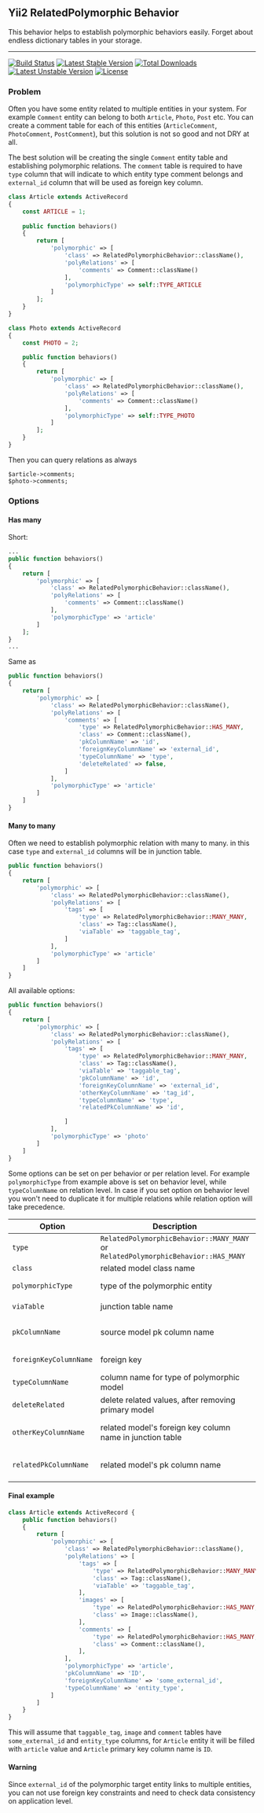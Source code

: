 Yii2 RelatedPolymorphic Behavior
---
This behavior helps to establish polymorphic behaviors easily.
Forget about endless dictionary tables in your storage.

---
[![Build Status](https://travis-ci.org/Oxyaction/yii2-polymorphic-relation-behavior.svg?branch=master)](https://travis-ci.org/Oxyaction/yii2-polymorphic-relation-behavior)
[![Latest Stable Version](https://poser.pugx.org/oxyaction/yii2-polymorphic-relation-behavior/v/stable)](https://packagist.org/packages/oxyaction/yii2-polymorphic-relation-behavior)
[![Total Downloads](https://poser.pugx.org/oxyaction/yii2-polymorphic-relation-behavior/downloads)](https://packagist.org/packages/oxyaction/yii2-polymorphic-relation-behavior)
[![Latest Unstable Version](https://poser.pugx.org/oxyaction/yii2-polymorphic-relation-behavior/v/unstable)](https://packagist.org/packages/oxyaction/yii2-polymorphic-relation-behavior)
[![License](https://poser.pugx.org/oxyaction/yii2-polymorphic-relation-behavior/license)](https://packagist.org/packages/oxyaction/yii2-polymorphic-relation-behavior)

### Problem
Often you have some entity related to multiple entities in your system.
For example `Comment` entity can belong to both `Article`, `Photo`, `Post` etc.
You can create a comment table for each of this entities (`ArticleComment`,
 `PhotoComment`, `PostComment`), but this solution is
not so good and not DRY at all.

The best solution will be creating the single `Comment` entity table
and establishing polymorphic relations. The `comment` table is required to have
`type` column that will indicate to which entity type comment belongs 
and `external_id` column that will be used as foreign key column.


```php
class Article extends ActiveRecord
{
    const ARTICLE = 1;
    
    public function behaviors()
    {
        return [
            'polymorphic' => [
                'class' => RelatedPolymorphicBehavior::className(),
                'polyRelations' => [
                    'comments' => Comment::className()
                ],
                'polymorphicType' => self::TYPE_ARTICLE
            ]
        ];
    }
}

class Photo extends ActiveRecord
{
    const PHOTO = 2;

    public function behaviors()
    {
        return [
            'polymorphic' => [
                'class' => RelatedPolymorphicBehavior::className(),
                'polyRelations' => [
                    'comments' => Comment::className()
                ],
                'polymorphicType' => self::TYPE_PHOTO
            ]
        ];
    }
}
```
Then you can query relations as always
```
$article->comments;
$photo->comments;
```
### Options

#### Has many
Short:
```php
...
public function behaviors()
{
    return [
        'polymorphic' => [
            'class' => RelatedPolymorphicBehavior::className(),
            'polyRelations' => [
                'comments' => Comment::className()
            ],
            'polymorphicType' => 'article'
        ]
    ];
}
...
```
Same as
```php
public function behaviors()
{
    return [
        'polymorphic' => [
            'class' => RelatedPolymorphicBehavior::className(),
            'polyRelations' => [
                'comments' => [
                    'type' => RelatedPolymorphicBehavior::HAS_MANY,
                    'class' => Comment::className(),
                    'pkColumnName' => 'id',
                    'foreignKeyColumnName' => 'external_id',
                    'typeColumnName' => 'type',
                    'deleteRelated' => false,
                ]
            ],
            'polymorphicType' => 'article'
        ]
    ]
}

```
#### Many to many
Often we need to establish polymorphic relation with many to many.
in this case `type` and `external_id` columns will be in junction table.
```php
public function behaviors()
{
    return [
        'polymorphic' => [
            'class' => RelatedPolymorphicBehavior::className(),
            'polyRelations' => [
                'tags' => [
                    'type' => RelatedPolymorphicBehavior::MANY_MANY,
                    'class' => Tag::className(),
                    'viaTable' => 'taggable_tag',
                ]
            ],
            'polymorphicType' => 'article'
        ]
    ]
}
```
All available options:
```php
public function behaviors()
{
    return [
        'polymorphic' => [
            'class' => RelatedPolymorphicBehavior::className(),
            'polyRelations' => [
                'tags' => [
                    'type' => RelatedPolymorphicBehavior::MANY_MANY,
                    'class' => Tag::className(),
                    'viaTable' => 'taggable_tag',
                    'pkColumnName' => 'id',
                    'foreignKeyColumnName' => 'external_id',
                    'otherKeyColumnName' => 'tag_id',
                    'typeColumnName' => 'type',
                    'relatedPkColumnName' => 'id',

                ]
            ],
            'polymorphicType' => 'photo'
        ]
    ]
}
```
Some options can be set on per behavior or per relation level.
For example `polymorphicType` from example above is set on behavior level,
while `typeColumnName` on relation level. In case if you set option on
behavior level you won't need to duplicate it for multiple relations 
while relation option will take precedence.

| Option | Description | Required | Default | Level | Type |
| --- | --- | --- | --- | --- | --- |
| `type` |  `RelatedPolymorphicBehavior::MANY_MANY` or `RelatedPolymorphicBehavior::HAS_MANY` | Yes | | relation |
| `class` | related model class name | Yes | | relation |
| `polymorphicType` | type of the polymorphic entity | Yes | | behavior, relation |
| `viaTable` | junction table name | Yes | | relation | `MANY MANY`
| `pkColumnName` | source model pk column name | | fetched from schema | behavior, relation |
| `foreignKeyColumnName` | foreign key | | `external_id` | behavior, relation | 
| `typeColumnName` | column name for type of polymorphic model | | `type` | behavior, relation | 
| `deleteRelated` | delete related values, after removing primary model | | false |relation | `HAS MANY` |
| `otherKeyColumnName` | related model's foreign key column name in junction table | | fetched from schema | relation | `MANY MANY`
| `relatedPkColumnName` | related model's pk column name | | fetched from schema | relation | `MANY MANY`

#### Final example

```php
class Article extends ActiveRecord {
    public function behaviors()
    {
        return [
            'polymorphic' => [
                'class' => RelatedPolymorphicBehavior::className(),
                'polyRelations' => [
                    'tags' => [
                        'type' => RelatedPolymorphicBehavior::MANY_MANY,
                        'class' => Tag::className(),
                        'viaTable' => 'taggable_tag',
                    ],
                    'images' => [
                        'type' => RelatedPolymorphicBehavior::HAS_MANY,
                        'class' => Image::className(),
                    ],
                    'comments' => [
                        'type' => RelatedPolymorphicBehavior::HAS_MANY,
                        'class' => Comment::className(),
                    ],
                ],
                'polymorphicType' => 'article',
                'pkColumnName' => 'ID',
                'foreignKeyColumnName' => 'some_external_id',
                'typeColumnName' => 'entity_type',
            ]
        ]
    }
}
```

This will assume that `taggable_tag`, `image` and `comment` tables 
have `some_external_id` and `entity_type` columns, for `Article` 
entity it will be filled with `article` value and `Article` primary key 
column name is `ID`.

#### Warning

Since `external_id` of the polymorphic target entity links to multiple 
entities, you can not use foreign key constraints and need to check 
data consistency on application level.